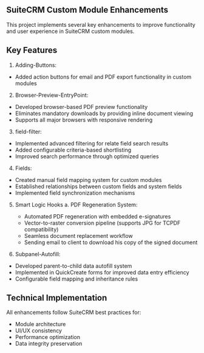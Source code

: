 ## SuiteCRM Custom Module Enhancements
This project implements several key enhancements to improve functionality and user experience in SuiteCRM custom modules.

## Key Features
1. Adding-Buttons:
* Added action buttons for email and PDF export functionality in custom modules

2. Browser-Preview-EntryPoint:
* Developed browser-based PDF preview functionality
* Eliminates mandatory downloads by providing inline document viewing
* Supports all major browsers with responsive rendering

3. field-filter:
* Implemented advanced filtering for relate field search results
* Added configurable criteria-based shortlisting
* Improved search performance through optimized queries

4. Fields:
* Created manual field mapping system for custom modules
* Established relationships between custom fields and system fields
* Implemented field synchronization mechanisms

5. Smart Logic Hooks
    a. PDF Regeneration System:
    * Automated PDF regeneration with embedded e-signatures
    * Vector-to-raster conversion pipeline (supports JPG for TCPDF compatibility)
    * Seamless document replacement workflow
    * Sending email to client to download his copy of the signed document

6. Subpanel-Autofill:
* Developed parent-to-child data autofill system
* Implemented in QuickCreate forms for improved data entry efficiency
* Configurable field mapping and inheritance rules

## Technical Implementation
All enhancements follow SuiteCRM best practices for:
* Module architecture
* UI/UX consistency
* Performance optimization
* Data integrity preservation
